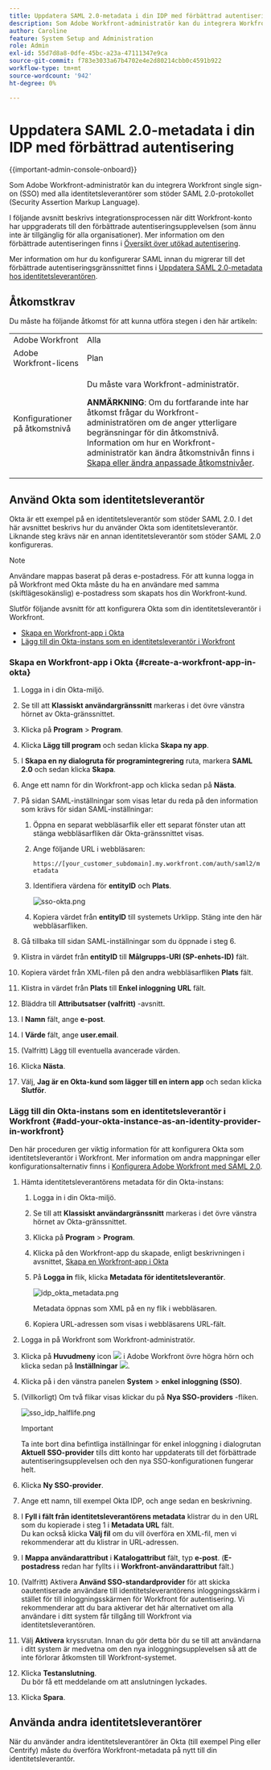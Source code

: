 ```yaml
---
title: Uppdatera SAML 2.0-metadata i din IDP med förbättrad autentisering
description: Som Adobe Workfront-administratör kan du integrera Workfront single sign-on (SSO) med alla identitetsleverantörer som stöder SAML 2.0-protokollet (Security Assertion Markup Language).
author: Caroline
feature: System Setup and Administration
role: Admin
exl-id: 55d7d8a8-0dfe-45bc-a23a-47111347e9ca
source-git-commit: f783e3033a67b4702e4e2d80214cbb0c4591b922
workflow-type: tm+mt
source-wordcount: '942'
ht-degree: 0%

---
```


# Uppdatera SAML 2.0-metadata i din IDP med förbättrad autentisering

<!-- enhanced authentication is no longer available for workfront customers -->

{{important-admin-console-onboard}}

Som Adobe Workfront-administratör kan du integrera Workfront single sign-on (SSO) med alla identitetsleverantörer som stöder SAML 2.0-protokollet (Security Assertion Markup Language).

I följande avsnitt beskrivs integrationsprocessen när ditt Workfront-konto har uppgraderats till den förbättrade autentiseringsupplevelsen (som ännu inte är tillgänglig för alla organisationer). Mer information om den förbättrade autentiseringen finns i [Översikt över utökad autentisering](../../../administration-and-setup/manage-workfront/security/get-started-enhanced-authentication.md).

Mer information om hur du konfigurerar SAML innan du migrerar till det förbättrade autentiseringsgränssnittet finns i [Uppdatera SAML 2.0-metadata hos identitetsleverantören](../../../administration-and-setup/add-users/single-sign-on/update-saml-2-metadata-ip.md).


## Åtkomstkrav

Du måste ha följande åtkomst för att kunna utföra stegen i den här artikeln:

<table style="table-layout:auto"> 
 <col> 
 <col> 
 <tbody> 
  <tr> 
   <td role="rowheader">Adobe Workfront</td> 
   <td>Alla</td> 
  </tr> 
  <tr> 
   <td role="rowheader">Adobe Workfront-licens</td> 
   <td>Plan</td> 
  </tr> 
  <tr> 
   <td role="rowheader">Konfigurationer på åtkomstnivå</td> 
   <td> <p>Du måste vara Workfront-administratör.</p> <p><b>ANMÄRKNING</b>: Om du fortfarande inte har åtkomst frågar du Workfront-administratören om de anger ytterligare begränsningar för din åtkomstnivå. Information om hur en Workfront-administratör kan ändra åtkomstnivån finns i <a href="../../../administration-and-setup/add-users/configure-and-grant-access/create-modify-access-levels.md" class="MCXref xref">Skapa eller ändra anpassade åtkomstnivåer</a>.</p> </td> 
  </tr> 
 </tbody> 
</table>

## Använd Okta som identitetsleverantör

Okta är ett exempel på en identitetsleverantör som stöder SAML 2.0. I det här avsnittet beskrivs hur du använder Okta som identitetsleverantör. Liknande steg krävs när en annan identitetsleverantör som stöder SAML 2.0 konfigureras.

>[!NOTE]
>
>Användare mappas baserat på deras e-postadress. För att kunna logga in på Workfront med Okta måste du ha en användare med samma (skiftlägesokänslig) e-postadress som skapats hos din Workfront-kund.

Slutför följande avsnitt för att konfigurera Okta som din identitetsleverantör i Workfront.

* [Skapa en Workfront-app i Okta](#create-a-workfront-app-in-okta)
* [Lägg till din Okta-instans som en identitetsleverantör i Workfront](#add-your-okta-instance-as-an-identity-provider-in-workfront)

### Skapa en Workfront-app i Okta {#create-a-workfront-app-in-okta}

1. Logga in i din Okta-miljö.
1. Se till att **Klassiskt användargränssnitt** markeras i det övre vänstra hörnet av Okta-gränssnittet.
1. Klicka på **Program** > **Program**.

1. Klicka **Lägg till program** och sedan klicka **Skapa ny app**.

1. I **Skapa en ny dialogruta för programintegrering** ruta, markera **SAML 2.0** och sedan klicka **Skapa**.

1. Ange ett namn för din Workfront-app och klicka sedan på **Nästa**.
1. På sidan SAML-inställningar som visas letar du reda på den information som krävs för sidan SAML-inställningar:

   1. Öppna en separat webbläsarflik eller ett separat fönster utan att stänga webbläsarfliken där Okta-gränssnittet visas.
   1. Ange följande URL i webbläsaren:

      `https://[your_customer_subdomain].my.workfront.com/auth/saml2/metadata`

   1. Identifiera värdena för **entityID** och **Plats**.

      ![sso-okta.png](assets/sso-okta.png)

   1. Kopiera värdet från **entityID** till systemets Urklipp. Stäng inte den här webbläsarfliken.

1. Gå tillbaka till sidan SAML-inställningar som du öppnade i steg 6.
1. Klistra in värdet från **entityID** till **Målgrupps-URI (SP-enhets-ID)** fält.

1. Kopiera värdet från XML-filen på den andra webbläsarfliken **Plats** fält.
1. Klistra in värdet från **Plats** till **Enkel inloggning** **URL** fält.

1. Bläddra till **Attributsatser (valfritt)** -avsnitt.
1. I **Namn** fält, ange **e-post**.

1. I **Värde** fält, ange **user.email**.

1. (Valfritt) Lägg till eventuella avancerade värden.
1. Klicka **Nästa**.
1. Välj, **Jag är en Okta-kund som lägger till en intern app** och sedan klicka **Slutför**.

### Lägg till din Okta-instans som en identitetsleverantör i Workfront {#add-your-okta-instance-as-an-identity-provider-in-workfront}

Den här proceduren ger viktig information för att konfigurera Okta som identitetsleverantör i Workfront. Mer information om andra mappningar eller konfigurationsalternativ finns i [Konfigurera Adobe Workfront med SAML 2.0](../../../administration-and-setup/add-users/single-sign-on/configure-workfront-saml-2.md).

1. Hämta identitetsleverantörens metadata för din Okta-instans:

   1. Logga in i din Okta-miljö.
   1. Se till att **Klassiskt användargränssnitt** markeras i det övre vänstra hörnet av Okta-gränssnittet.
   1. Klicka på **Program** > **Program**.

   1. Klicka på den Workfront-app du skapade, enligt beskrivningen i avsnittet, [Skapa en Workfront-app i Okta](#create-a-workfront-app-in-okta)
   1. På **Logga in** flik, klicka **Metadata för identitetsleverantör**.

      ![idp_okta_metadata.png](assets/idp-okta-metadata.png)

      Metadata öppnas som XML på en ny flik i webbläsaren.

   1. Kopiera URL-adressen som visas i webbläsarens URL-fält.

1. Logga in på Workfront som Workfront-administratör.
1. Klicka på **Huvudmeny** icon ![](assets/main-menu-icon.png) i Adobe Workfront övre högra hörn och klicka sedan på **Inställningar** ![](assets/gear-icon-settings.png).

1. Klicka på i den vänstra panelen **System** > **enkel inloggning (SSO)**.

1. (Villkorligt) Om två flikar visas klickar du på **Nya SSO-providers** -fliken.

   ![sso_idp_halflife.png](assets/sso-idp-halflife-350x234.png)

   >[!IMPORTANT]
   >
   >Ta inte bort dina befintliga inställningar för enkel inloggning i dialogrutan **Aktuell SSO-provider** tills ditt konto har uppdaterats till det förbättrade autentiseringsupplevelsen och den nya SSO-konfigurationen fungerar helt.

1. Klicka **Ny SSO-provider**.
1. Ange ett namn, till exempel Okta IDP, och ange sedan en beskrivning.
1. I **Fyll i fält från identitetsleverantörens metadata** klistrar du in den URL som du kopierade i steg 1 i **Metadata URL** fält.\
   Du kan också klicka **Välj fil** om du vill överföra en XML-fil, men vi rekommenderar att du klistrar in URL-adressen.

1. I **Mappa användarattribut** i **Katalogattribut** fält, typ **e-post**. (**E-postadress** redan har fyllts i i **Workfront-användarattribut** fält.)

1. (Valfritt) Aktivera **Använd SSO-standardprovider** för att skicka oautentiserade användare till identitetsleverantörens inloggningsskärm i stället för till inloggningsskärmen för Workfront för autentisering. Vi rekommenderar att du bara aktiverar det här alternativet om alla användare i ditt system får tillgång till Workfront via identitetsleverantören.
1. Välj **Aktivera** kryssrutan. Innan du gör detta bör du se till att användarna i ditt system är medvetna om den nya inloggningsupplevelsen så att de inte förlorar åtkomsten till Workfront-systemet.
1. Klicka **Testanslutning**.\
   Du bör få ett meddelande om att anslutningen lyckades.

1. Klicka **Spara**.

## Använda andra identitetsleverantörer

När du använder andra identitetsleverantörer än Okta (till exempel Ping eller Centrify) måste du överföra Workfront-metadata på nytt till din identitetsleverantör.
